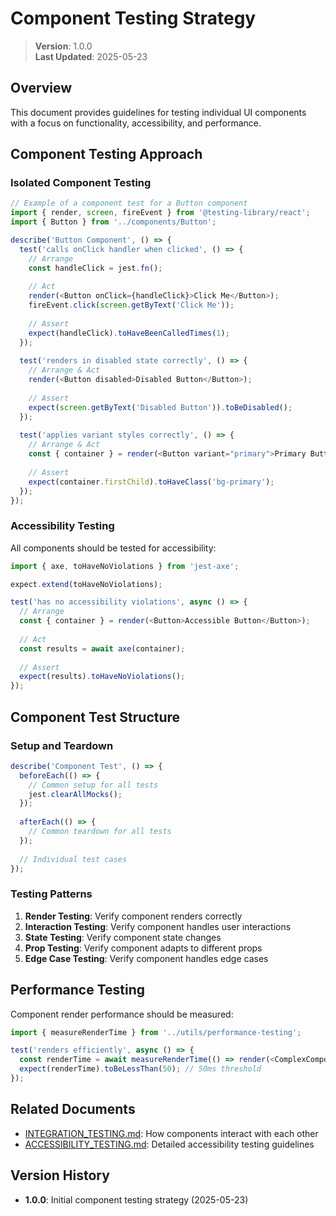 
# Component Testing Strategy

> **Version**: 1.0.0  
> **Last Updated**: 2025-05-23

## Overview

This document provides guidelines for testing individual UI components with a focus on functionality, accessibility, and performance.

## Component Testing Approach

### Isolated Component Testing

```typescript
// Example of a component test for a Button component
import { render, screen, fireEvent } from '@testing-library/react';
import { Button } from '../components/Button';

describe('Button Component', () => {
  test('calls onClick handler when clicked', () => {
    // Arrange
    const handleClick = jest.fn();
    
    // Act
    render(<Button onClick={handleClick}>Click Me</Button>);
    fireEvent.click(screen.getByText('Click Me'));
    
    // Assert
    expect(handleClick).toHaveBeenCalledTimes(1);
  });
  
  test('renders in disabled state correctly', () => {
    // Arrange & Act
    render(<Button disabled>Disabled Button</Button>);
    
    // Assert
    expect(screen.getByText('Disabled Button')).toBeDisabled();
  });
  
  test('applies variant styles correctly', () => {
    // Arrange & Act
    const { container } = render(<Button variant="primary">Primary Button</Button>);
    
    // Assert
    expect(container.firstChild).toHaveClass('bg-primary');
  });
});
```

### Accessibility Testing

All components should be tested for accessibility:

```typescript
import { axe, toHaveNoViolations } from 'jest-axe';

expect.extend(toHaveNoViolations);

test('has no accessibility violations', async () => {
  // Arrange
  const { container } = render(<Button>Accessible Button</Button>);
  
  // Act
  const results = await axe(container);
  
  // Assert
  expect(results).toHaveNoViolations();
});
```

## Component Test Structure

### Setup and Teardown

```typescript
describe('Component Test', () => {
  beforeEach(() => {
    // Common setup for all tests
    jest.clearAllMocks();
  });
  
  afterEach(() => {
    // Common teardown for all tests
  });
  
  // Individual test cases
});
```

### Testing Patterns

1. **Render Testing**: Verify component renders correctly
2. **Interaction Testing**: Verify component handles user interactions
3. **State Testing**: Verify component state changes
4. **Prop Testing**: Verify component adapts to different props
5. **Edge Case Testing**: Verify component handles edge cases

## Performance Testing

Component render performance should be measured:

```typescript
import { measureRenderTime } from '../utils/performance-testing';

test('renders efficiently', async () => {
  const renderTime = await measureRenderTime(() => render(<ComplexComponent />));
  expect(renderTime).toBeLessThan(50); // 50ms threshold
});
```

## Related Documents

- [INTEGRATION_TESTING.md](./INTEGRATION_TESTING.md): How components interact with each other
- [ACCESSIBILITY_TESTING.md](./ACCESSIBILITY_TESTING.md): Detailed accessibility testing guidelines

## Version History

- **1.0.0**: Initial component testing strategy (2025-05-23)

